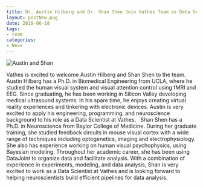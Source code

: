 ```yaml
---
title: Dr. Austin Hilberg and Dr. Shan Shen Join Vathes Team as Data Scientists
layout: postNew.pug
date: 2018-06-18 
tags:
- team
categories: 
- News
---
```

![](/static/posts/Dr-Austin-Hilberg-and-Dr-Shan-Shen-Join-Vathes-Team-as-Data-Scientists/Austin&Shan.jpg "Austin and Shan")

Vathes is excited to welcome Austin Hilberg and Shan Shen to the team. Austin Hilberg has a Ph.D. in Biomedical Engineering from UCLA, where he studied the human visual system and visual attention control using fMRI and EEG. Since graduating, he has been working in Silicon Valley developing medical ultrasound systems. In his spare time, he enjoys creating virtual reality experiences and tinkering with electronic devices. Austin is very excited to apply his engineering, programming, and neuroscience background to his role as a Data Scientist at Vathes.
&nbsp;
Shan Shen has a Ph.D. in Neuroscience from Baylor College of Medicine. During her graduate training, she studied feedback circuits in mouse visual cortex with a wide range of techniques including optogenetics, imaging and electrophysiology. She also has experience working on human visual psychophysics, using Bayesian modeling. Throughout her academic career, she has been using DataJoint to organize data and facilitate analysis. With a combination of experience in experiments, modeling, and data analysis, Shan is very excited to work as a Data Scientist at Vathes and is looking forward to helping neuroscientists build efficient pipelines for data analysis. 


